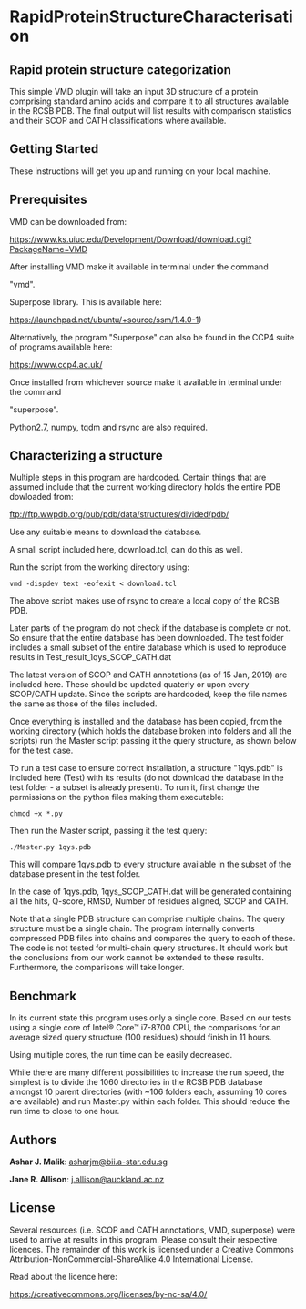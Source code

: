 # RapidProteinStructureCharacterisation

## Rapid protein structure categorization

This simple VMD plugin will take an input 3D structure of a protein comprising
standard amino acids and compare it to all structures available in the RCSB
PDB. The final output will list results with comparison statistics and their SCOP
and CATH classifications where available. 

## Getting Started

These instructions will get you up and running on your local machine.

## Prerequisites

VMD can be downloaded from:

https://www.ks.uiuc.edu/Development/Download/download.cgi?PackageName=VMD

After installing VMD make it available in terminal under the command

"vmd".

Superpose library. This is available here: 

https://launchpad.net/ubuntu/+source/ssm/1.4.0-1)

Alternatively, the program "Superpose" can also be found in the CCP4 suite of programs available here: 

https://www.ccp4.ac.uk/

Once installed from whichever source make it available in terminal under the command

"superpose". 

Python2.7, numpy, tqdm and rsync are also required.

## Characterizing a structure

Multiple steps in this program are hardcoded. Certain things that are assumed
include that the current working directory holds the entire PDB dowloaded from: 

ftp://ftp.wwpdb.org/pub/pdb/data/structures/divided/pdb/

Use any suitable means to download the database. 

A small script included here, download.tcl, can do this as well.

Run the script from the working directory using:

```
vmd -dispdev text -eofexit < download.tcl 
```

The above script makes use of rsync to create a local copy of the RCSB PDB. 

Later parts of the program do not check if the database is complete or not. So
ensure that the entire database has been downloaded.  The test folder includes
a small subset of the entire database which is used to reproduce results in
Test_result_1qys_SCOP_CATH.dat

The latest version of SCOP and CATH annotations (as of 15 Jan, 2019) are
included here. These should be updated quaterly or upon every SCOP/CATH update.
Since the scripts are hardcoded, keep the file names the same as those of the
files included. 

Once everything is installed and the database has been copied, from the working
directory (which holds the database broken into folders and all the scripts)
run the Master script passing it the query structure, as shown below for the test
case.

To run a test case to ensure correct installation, a structure "1qys.pdb" is
included here (Test) with its results (do not download the database in the test
folder - a subset is already present). To run it, first change the permissions
on the python files making them executable:

```
chmod +x *.py
``` 

Then run the Master script, passing it the test query:

```
./Master.py 1qys.pdb
```

This will compare 1qys.pdb to every structure available in the subset of the
database present in the test folder. 

In the case of 1qys.pdb, 1qys_SCOP_CATH.dat will be generated containing all
the hits, Q-score, RMSD, Number of residues aligned, SCOP and CATH.

Note that a single PDB structure can comprise multiple chains. The query
structure must be a single chain. The program internally converts compressed
PDB files into chains and compares the query to each of these. The code is not
tested for multi-chain query structures. It should work but the conclusions
from our work cannot be extended to these results. Furthermore, the comparisons
will take longer. 

## Benchmark

In its current state this program uses only a single core. Based on our tests
using a single core of Intel® Core™ i7-8700 CPU, the comparisons for an average
sized query structure (100 residues) should finish in 11 hours. 

Using multiple cores, the run time can be easily decreased.

While there are many different possibilities to increase the run speed, the
simplest is to divide the 1060 directories in the RCSB PDB database amongst 10
parent directories (with ~106 folders each, assuming 10 cores are available)
and run Master.py within each folder.  This should reduce the run time to close
to one hour. 

## Authors

**Ashar J. Malik**: asharjm@bii.a-star.edu.sg

**Jane R. Allison**: j.allison@auckland.ac.nz

## License

Several resources (i.e. SCOP and CATH annotations, VMD, superpose) were used to arrive at results in this program. 
Please consult their respective licences. 
The remainder of this work is licensed under a Creative Commons Attribution-NonCommercial-ShareAlike 4.0 International License.

Read about the licence here:

https://creativecommons.org/licenses/by-nc-sa/4.0/
